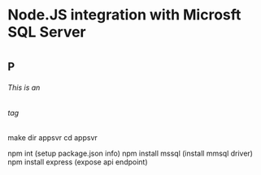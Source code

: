 # Node.JS integration with Microsft SQL Server <h1>

## P
###### This is an <h6> tag
  
make dir appsvr
cd appsvr

npm int (setup package.json info)
npm install mssql (install mmsql driver)
npm install express (expose api endpoint)
